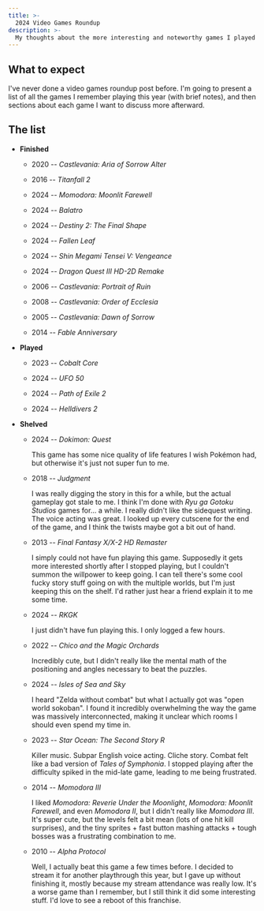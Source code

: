 ```yaml
---
title: >-
  2024 Video Games Roundup
description: >-
  My thoughts about the more interesting and noteworthy games I played in 2024.
---
```


## What to expect

I've never done a video games roundup post before. I'm going to present a list
of all the games I remember playing this year (with brief notes), and then
sections about each game I want to discuss more afterward.

## The list

- **Finished**

  - 2020 -- _Castlevania: Aria of Sorrow Alter_

  - 2016 -- _Titanfall 2_

  - 2024 -- _Momodora: Moonlit Farewell_

  - 2024 -- _Balatro_

  - 2024 -- _Destiny 2: The Final Shape_

  - 2024 -- _Fallen Leaf_

  - 2024 -- _Shin Megami Tensei V: Vengeance_

  - 2024 -- _Dragon Quest III HD-2D Remake_

  - 2006 -- _Castlevania: Portrait of Ruin_

  - 2008 -- _Castlevania: Order of Ecclesia_

  - 2005 -- _Castlevania: Dawn of Sorrow_

  - 2014 -- _Fable Anniversary_

- **Played**

  - 2023 -- _Cobalt Core_

  - 2024 -- _UFO 50_

  - 2024 -- _Path of Exile 2_

  - 2024 -- _Helldivers 2_

- **Shelved**

  - 2024 -- _Dokimon: Quest_

    This game has some nice quality of life features I wish Pokémon had, but
    otherwise it's just not super fun to me.

  - 2018 -- _Judgment_

    I was really digging the story in this for a while, but the actual gameplay
    got stale to me. I think I'm done with _Ryu ga Gotoku Studios_ games for...
    a while. I really didn't like the sidequest writing. The voice acting was
    great. I looked up every cutscene for the end of the game, and I think the
    twists maybe got a bit out of hand.

  - 2013 -- _Final Fantasy X/X-2 HD Remaster_

    I simply could not have fun playing this game. Supposedly it gets more
    interested shortly after I stopped playing, but I couldn't summon the
    willpower to keep going. I can tell there's some cool fucky story stuff
    going on with the multiple worlds, but I'm just keeping this on the shelf.
    I'd rather just hear a friend explain it to me some time.

  - 2024 -- _RKGK_

    I just didn't have fun playing this. I only logged a few hours.

  - 2022 -- _Chico and the Magic Orchards_

    Incredibly cute, but I didn't really like the mental math of the positioning
    and angles necessary to beat the puzzles.

  - 2024 -- _Isles of Sea and Sky_

    I heard "Zelda without combat" but what I actually got was "open world
    sokoban". I found it incredibly overwhelming the way the game was massively
    interconnected, making it unclear which rooms I should even spend my time
    in.

  - 2023 -- _Star Ocean: The Second Story R_

    Killer music. Subpar English voice acting. Cliche story. Combat felt like a
    bad version of _Tales of Symphonia_. I stopped playing after the difficulty
    spiked in the mid-late game, leading to me being frustrated.

  - 2014 -- _Momodora III_

    I liked _Momodora: Reverie Under the Moonlight_, _Momodora: Moonlit
    Farewell_, and even _Momodora II_, but I didn't really like _Momodora III_.
    It's super cute, but the levels felt a bit mean (lots of one hit kill
    surprises), and the tiny sprites + fast button mashing attacks + tough
    bosses was a frustrating combination to me.

  - 2010 -- _Alpha Protocol_

    Well, I actually beat this game a few times before. I decided to stream it
    for another playthrough this year, but I gave up without finishing it,
    mostly because my stream attendance was really low. It's a worse game than I
    remember, but I still think it did some interesting stuff. I'd love to see a
    reboot of this franchise.
